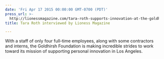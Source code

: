 ```yaml
---
date: 'Fri Apr 17 2015 00:00:00 GMT-0700 (PDT)'
press_url: >-
  http://lionessmagazine.com/tara-roth-supports-innovation-at-the-goldhirsh-foundation/
title: Tara Roth interviewed by Lioness Magazine

---
```


With a staff of only four full-time employees, along with some contractors and interns, the Goldhirsh Foundation is making incredible strides to work toward its mission of supporting personal innovation in Los Angeles.
